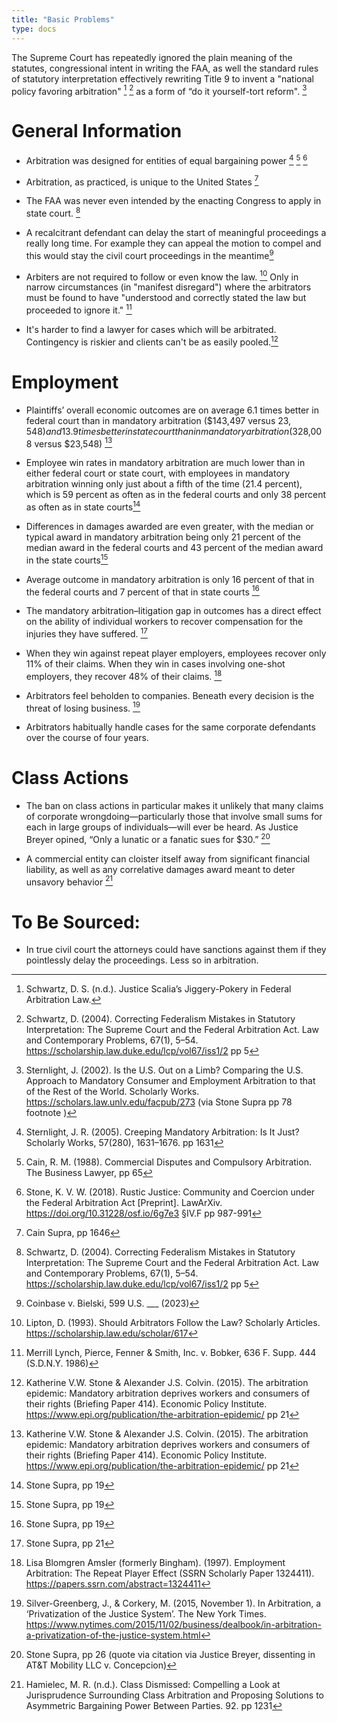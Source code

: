 ```yaml
---
title: "Basic Problems"
type: docs
---
```


The Supreme Court has repeatedly ignored the plain meaning of the statutes, congressional intent in writing the FAA, as well the standard rules of statutory interpretation effectively rewriting Title 9 to invent a "national policy favoring arbitration" [^jiggery] [^schwartzcorrecting] as a form of “do it yourself-tort reform". [^sternlight]

# General Information

- Arbitration was designed for entities of equal bargaining power [^creeping] [^comm] [^rustic]

- Arbitration, as practiced, is unique to the United States [^cain2]

- The FAA was never even intended by the enacting Congress to apply in state court. [^schwartzcorrecting]

- A recalcitrant defendant can delay the start of meaningful proceedings a really long time. For example they can appeal the motion to compel and this would stay the civil court proceedings in the meantime[^coinbase]

- Arbiters are not required to follow or even know the law. [^liptonlaw] Only in narrow circumstances (in "manifest disregard") where the arbitrators must be found to have "understood and correctly stated the law but proceeded to ignore it." [^merrill]

- It's harder to find a lawyer for cases which will be arbitrated. Contingency is riskier and clients can't be as easily pooled.[^stone1]


# Employment

- Plaintiffs’ overall economic outcomes are on average 6.1 times better in federal court than in mandatory arbitration ($143,497 versus $23,548) and 13.9 times better in state court than in mandatory arbitration ($328,008 versus $23,548) [^stone1]

- Employee win rates in mandatory arbitration are much lower than in either federal court or state court, with employees in mandatory arbitration winning only just about a fifth of the time (21.4 percent), which is 59 percent as often as in the federal courts and only 38 percent as often as in state courts[^stone2]

- Differences in damages awarded are even greater, with the median or typical award in mandatory arbitration being only 21 percent of the median award in the federal courts and 43 percent of the median award in the state courts[^stone2]

- Average outcome in mandatory arbitration is only 16 percent of that in the federal courts and 7 percent of that in state courts [^stone2]

- The mandatory arbitration–litigation gap in outcomes has a direct effect on the ability of individual workers to recover compensation for the injuries they have suffered. [^stone4]

- When they win against repeat player employers, employees recover only 11% of their claims. When they win in cases involving one-shot employers, they recover 48% of their claims. [^lisarepeat]

- Arbitrators feel beholden to companies. Beneath every decision is the threat of losing business. [^silverprivate]

- Arbitrators habitually handle cases for the same corporate defendants over the course of four years.


# Class Actions

- The ban on class actions in particular makes it unlikely that many claims of corporate wrongdoing—particularly those that involve small sums for each in large groups of individuals—will ever be heard. As Justice Breyer opined, “Only a lunatic or a fanatic sues for $30.” [^stone3]

- A commercial entity can cloister itself away from significant financial liability, as well as any correlative damages award meant to deter unsavory behavior [^classdismissed]

[^creeping]: Sternlight, J. R. (2005). Creeping Mandatory Arbitration: Is It Just? Scholarly Works, 57(280), 1631–1676. pp 1631

[^comm]: Cain, R. M. (1988). Commercial Disputes and Compulsory Arbitration. The Business Lawyer, pp 65

[^coinbase]: Coinbase v. Bielski, 599 U.S. ___ (2023)

[^stone1]:  Katherine V.W. Stone & Alexander J.S. Colvin. (2015). The arbitration epidemic: Mandatory arbitration deprives workers and consumers of their rights (Briefing Paper 414). Economic Policy Institute. https://www.epi.org/publication/the-arbitration-epidemic/ pp 21

[^liptonlaw]: Lipton, D. (1993). Should Arbitrators Follow the Law? Scholarly Articles. https://scholarship.law.edu/scholar/617

[^merrill]: Merrill Lynch, Pierce, Fenner & Smith, Inc. v. Bobker, 636 F. Supp. 444 (S.D.N.Y. 1986)

[^stone2]: Stone Supra, [^stone1] pp 19

[^stone3]: Stone Supra, [^stone1] pp 26 (quote via citation via Justice Breyer, dissenting in AT&T Mobility LLC v. Concepcion)

[^stone4]: Stone Supra, [^stone1] pp 21

[^cain2]: Cain Supra, [^comm] pp 1646

[^classdismissed]: Hamielec, M. R. (n.d.). Class Dismissed: Compelling a Look at Jurisprudence Surrounding Class Arbitration and Proposing Solutions to Asymmetric Bargaining Power Between Parties. 92. pp 1231

[^lisarepeat]: Lisa Blomgren Amsler (formerly Bingham). (1997). Employment Arbitration: The Repeat Player Effect (SSRN Scholarly Paper 1324411). https://papers.ssrn.com/abstract=1324411

[^silverprivate]: Silver-Greenberg, J., & Corkery, M. (2015, November 1). In Arbitration, a ‘Privatization of the Justice System’. The New York Times. https://www.nytimes.com/2015/11/02/business/dealbook/in-arbitration-a-privatization-of-the-justice-system.html

[^jiggery]: Schwartz, D. S. (n.d.). Justice Scalia’s Jiggery-Pokery in Federal Arbitration Law.

[^rustic]: Stone, K. V. W. (2018). Rustic Justice: Community and Coercion under the Federal Arbitration Act [Preprint]. LawArXiv. https://doi.org/10.31228/osf.io/6g7e3 §IV.F pp 987-991

[^sternlight]: Sternlight, J. (2002). Is the U.S. Out on a Limb? Comparing the U.S. Approach to Mandatory Consumer and Employment Arbitration to that of the Rest of the World. Scholarly Works. https://scholars.law.unlv.edu/facpub/273 (via Stone Supra pp 78 footnote [^rustic])

[^schwartzcorrecting]: Schwartz, D. (2004). Correcting Federalism Mistakes in Statutory Interpretation: The Supreme Court and the Federal Arbitration Act. Law and Contemporary Problems, 67(1), 5–54. https://scholarship.law.duke.edu/lcp/vol67/iss1/2 pp 5


# To Be Sourced:

- In true civil court the attorneys could have sanctions against them if they pointlessly delay the proceedings. Less so in arbitration.
